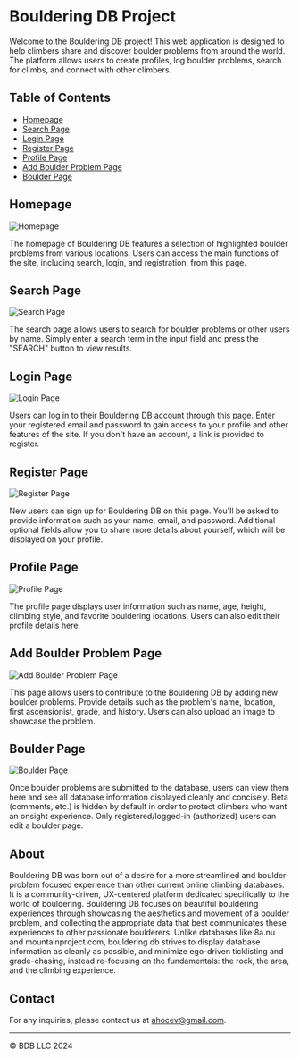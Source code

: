 # Bouldering DB Project

Welcome to the Bouldering DB project! This web application is designed to help climbers share and discover boulder problems from around the world. The platform allows users to create profiles, log boulder problems, search for climbs, and connect with other climbers.

## Table of Contents

- [Homepage](#homepage)
- [Search Page](#search-page)
- [Login Page](#login-page)
- [Register Page](#register-page)
- [Profile Page](#profile-page)
- [Add Boulder Problem Page](#add-boulder-problem-page)
- [Boulder Page](#boulder-page)

## Homepage

![Homepage](src/main/webapp/pub/media/readme/Index.png)

The homepage of Bouldering DB features a selection of highlighted boulder problems from various locations. Users can access the main functions of the site, including search, login, and registration, from this page.

## Search Page

![Search Page](src/main/webapp/pub/media/readme/Search.jpeg)

The search page allows users to search for boulder problems or other users by name. Simply enter a search term in the input field and press the "SEARCH" button to view results.

## Login Page

![Login Page](src/main/webapp/pub/media/readme/Login.jpeg)

Users can log in to their Bouldering DB account through this page. Enter your registered email and password to gain access to your profile and other features of the site. If you don't have an account, a link is provided to register.

## Register Page

![Register Page](src/main/webapp/pub/media/readme/Register.png)

New users can sign up for Bouldering DB on this page. You'll be asked to provide information such as your name, email, and password. Additional optional fields allow you to share more details about yourself, which will be displayed on your profile.

## Profile Page

![Profile Page](src/main/webapp/pub/media/readme/Profile.jpeg)

The profile page displays user information such as name, age, height, climbing style, and favorite bouldering locations. Users can also edit their profile details here.

## Add Boulder Problem Page

![Add Boulder Problem Page](src/main/webapp/pub/media/readme/AddBoulder.png)

This page allows users to contribute to the Bouldering DB by adding new boulder problems. Provide details such as the problem's name, location, first ascensionist, grade, and history. Users can also upload an image to showcase the problem.

## Boulder Page

![Boulder Page](src/main/webapp/pub/media/readme/BoulderPage.jpeg)

Once boulder problems are submitted to the database, users can view them here and see all database information displayed cleanly and concisely. Beta (comments, etc.) is hidden by default in order to protect climbers who want an onsight experience. Only registered/logged-in (authorized) users can edit a boulder page.

## About

Bouldering DB was born out of a desire for a more streamlined and boulder-problem focused experience than other current online climbing databases. It is a community-driven, UX-centered platform dedicated specifically to the world of bouldering. Bouldering DB focuses on beautiful bouldering experiences through showcasing the aesthetics and movement of a boulder problem, and collecting the appropriate data that best communicates these experiences to other passionate boulderers. Unlike databases like 8a.nu and mountainproject.com, bouldering db strives to display database information as cleanly as possible, and minimize ego-driven ticklisting and grade-chasing, instead re-focusing on the fundamentals: the rock, the area, and the climbing experience. 

## Contact

For any inquiries, please contact us at [ahocev@gmail.com](mailto:ahocev@gmail.com).

---

© BDB LLC 2024